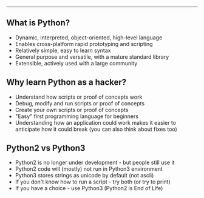 
---
## What is Python?

- Dynamic, interpreted, object-oriented, high-level language
- Enables cross-platform rapid prototyping and scripting
- Relatively simple, easy to learn syntax
- General purpose and versatile, with a mature standard library
- Extensible, actively used with a large community

## Why learn Python as a hacker?

- Understand how scripts or proof of concepts work
- Debug, modify and run scripts or proof of concepts
- Create your own scripts or proof of concepts
- "Easy" first programming language for beginners
- Understanding how an application could work makes it easier to anticipate how it could break (you can also think about fixes too)

## Python2 vs Python3

- Python2 is no longer under development - but people still use it
- Python2 code will (mostly) not run in Python3 environment
- Python3 stores strings as unicode by default (not ascii)
- If you don't know how to run a script - try both (or try to print)
- If you have a choice - use Python3 (Python2 is End of Life)